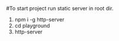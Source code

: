 #To start project run static server in root dir.

1. npm i -g http-server
2. cd playground
3. http-server
